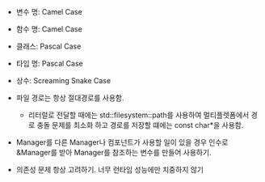 - 변수 명: Camel Case 
- 함수 명: Camel Case
- 클래스: Pascal Case
- 타입 명: Pascal Case
- 상수: Screaming Snake Case

- 파일 경로는 항상 절대경로를 사용함.
  - 리터럴로 전달할 때에는 std::filesystem::path를 사용하여 멀티플렛폼에서 경로 충돌 문제를 최소화 하고 
  경로를 저장할 떄에는 const char*을 사용함.

- Manager를 다른 Manager나 컴포넌트가 사용할 일이 있을 경우 인수로 &Manager를 받아 Manager를 참조하는 변수를 만들어 사용하기.

- 의존성 문제 항상 고려하기. 너무 런타임 성능에만 치중하지 않기